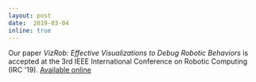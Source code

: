 ```yaml
--- 
layout: post 
date:  2019-03-04
inline: true
---
```

Our  paper _VizRob: Effective Visualizations to Debug Robotic Behaviors_ is accepted at	the 3rd IEEE International Conference on Robotic Computing (IRC '19). [Available online](http://bergel.eu/MyPapers/Camp19a.pdf)
